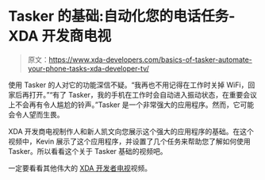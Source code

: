 # Tasker 的基础:自动化您的电话任务- XDA 开发商电视

> 原文：<https://www.xda-developers.com/basics-of-tasker-automate-your-phone-tasks-xda-developer-tv/>

使用 Tasker 的人对它的功能深信不疑。“我再也不用记得在工作时关掉 WiFi，回家后再打开。”“有了 Tasker，我的手机在工作时会自动进入振动状态，在重要会议上不会再有令人尴尬的铃声。”Tasker 是一个非常强大的应用程序。然而，它可能会令人望而生畏。

XDA 开发商电视制作人和新人凯文向您展示这个强大的应用程序的基础。在这个视频中，Kevin 展示了这个应用程序，并设置了几个任务来帮助您了解如何使用 Tasker。所以看看这个关于 Tasker 基础的视频吧。

一定要看看其他伟大的 [XDA 开发者电视](http://www.xda-developers.com/xda-tv/ "XDA Developer TV")视频。